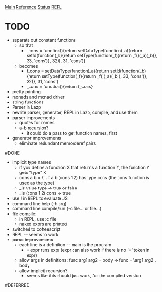 [Main](README.html) [Reference](REFERENCE.html) [Status](TODO.html) [REPL](lazp.html)
# TODO
* separate out constant functions
   * so that
      * \_cons = function(){return setDataType(function(\_a){return setId(function(\_b){return setType(function(\_f){return \_f()(\_a)(\_b)}, 33, 'cons')}, 32)}, 31, 'cons')}
   * becomes
      * f\_cons = setDataType(function(\_a){return setId(function(\_b){return setType(function(\_f){return \_f()(\_a)(\_b)}, 33, 'cons')}, 32)}, 31, 'cons')
      * \_cons = function(){return f\_cons}
* pretty printing
* monads and monad driver
* string functions
* Parser in Lazp
* rewrite parser, generator, REPL in Lazp, compile, and use them
* parser improvements
   * quotes for names
   * a-b recursion?
      * it could do a pass to get function names, first
* generator improvements
   * eliminate redundant memo/deref pairs

#DONE
* implicit type names
   * if you define a function X that returns a function Y, the function Y gets "type" X
   * cons a b = \f . f a b
      (cons 1 2) has type cons (the cons function is used as the type)
   * _is value type -> true or false
   * _is (cons 1 2) cons -> true
* use ! in REPL to evaluate JS
* command line help (-h arg)
* command line compile/run (-c file... or file...)
* file compile: 
   * in REPL, use :c file
   * naked exprs are printed
* switched to coffeescript
* REPL -- seems to work
* parse improvements
   * each line is a definition -- main is the program
      * = expr runs expr (expr can also work if there is no '=' token in expr)
   * allow args in definitions: func arg1 arg2 = body => func = \arg1 arg2 . body
   * allow implicit recursion?
      * seems like this should just work, for the compiled version

#DEFERRED
